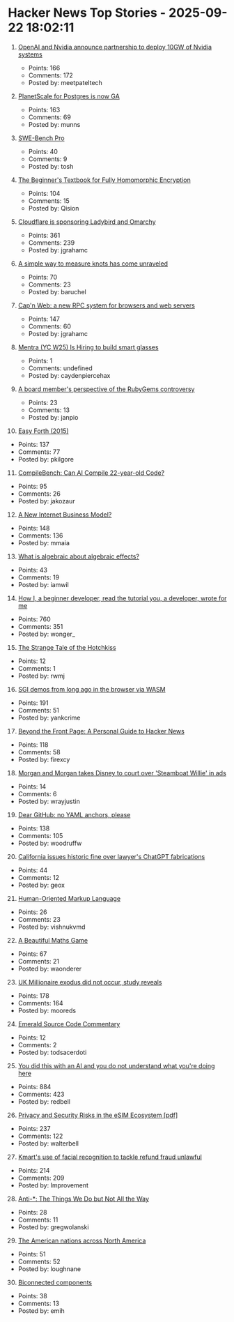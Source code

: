 # Hacker News Top Stories - 2025-09-22 18:02:11

1. [OpenAI and Nvidia announce partnership to deploy 10GW of Nvidia systems](https://openai.com/index/openai-nvidia-systems-partnership/)
   - Points: 166
   - Comments: 172
   - Posted by: meetpateltech

2. [PlanetScale for Postgres is now GA](https://planetscale.com/blog/planetscale-for-postgres-is-generally-available)
   - Points: 163
   - Comments: 69
   - Posted by: munns

3. [SWE-Bench Pro](https://github.com/scaleapi/SWE-bench_Pro-os)
   - Points: 40
   - Comments: 9
   - Posted by: tosh

4. [The Beginner's Textbook for Fully Homomorphic Encryption](https://arxiv.org/abs/2503.05136)
   - Points: 104
   - Comments: 15
   - Posted by: Qision

5. [Cloudflare is sponsoring Ladybird and Omarchy](https://blog.cloudflare.com/supporting-the-future-of-the-open-web/)
   - Points: 361
   - Comments: 239
   - Posted by: jgrahamc

6. [A simple way to measure knots has come unraveled](https://www.quantamagazine.org/a-simple-way-to-measure-knots-has-come-unraveled-20250922/)
   - Points: 70
   - Comments: 23
   - Posted by: baruchel

7. [Cap'n Web: a new RPC system for browsers and web servers](https://blog.cloudflare.com/capnweb-javascript-rpc-library/)
   - Points: 147
   - Comments: 60
   - Posted by: jgrahamc

8. [Mentra (YC W25) Is Hiring to build smart glasses](undefined)
   - Points: 1
   - Comments: undefined
   - Posted by: caydenpiercehax

9. [A board member's perspective of the RubyGems controversy](https://apiguy.substack.com/p/a-board-members-perspective-of-the)
   - Points: 23
   - Comments: 13
   - Posted by: janpio

10. [Easy Forth (2015)](https://skilldrick.github.io/easyforth/)
   - Points: 137
   - Comments: 77
   - Posted by: pkilgore

11. [CompileBench: Can AI Compile 22-year-old Code?](https://quesma.com/blog/introducing-compilebench/)
   - Points: 95
   - Comments: 26
   - Posted by: jakozaur

12. [A New Internet Business Model?](https://blog.cloudflare.com/cloudflare-2025-annual-founders-letter/)
   - Points: 148
   - Comments: 136
   - Posted by: mmaia

13. [What is algebraic about algebraic effects?](https://interjectedfuture.com/what-is-algebraic-about-algebraic-effects/)
   - Points: 43
   - Comments: 19
   - Posted by: iamwil

14. [How I, a beginner developer, read the tutorial you, a developer, wrote for me](https://anniemueller.com/posts/how-i-a-non-developer-read-the-tutorial-you-a-developer-wrote-for-me-a-beginner)
   - Points: 760
   - Comments: 351
   - Posted by: wonger_

15. [The Strange Tale of the Hotchkiss](https://www.edrdg.org/~jwb/mondir/hotchkiss.html)
   - Points: 12
   - Comments: 1
   - Posted by: rwmj

16. [SGI demos from long ago in the browser via WASM](https://github.com/sgi-demos)
   - Points: 191
   - Comments: 51
   - Posted by: yankcrime

17. [Beyond the Front Page: A Personal Guide to Hacker News](https://hsu.cy/2025/09/how-to-read-hn/)
   - Points: 118
   - Comments: 58
   - Posted by: firexcy

18. [Morgan and Morgan takes Disney to court over 'Steamboat Willie' in ads](https://www.clickorlando.com/news/local/2025/09/17/morgan-morgan-takes-disney-to-court-over-rights-to-feature-steamboat-willie-in-law-firm-ads/)
   - Points: 14
   - Comments: 6
   - Posted by: wrayjustin

19. [Dear GitHub: no YAML anchors, please](https://blog.yossarian.net/2025/09/22/dear-github-no-yaml-anchors)
   - Points: 138
   - Comments: 105
   - Posted by: woodruffw

20. [California issues historic fine over lawyer's ChatGPT fabrications](https://calmatters.org/economy/technology/2025/09/chatgpt-lawyer-fine-ai-regulation/)
   - Points: 44
   - Comments: 12
   - Posted by: geox

21. [Human-Oriented Markup Language](https://huml.io/)
   - Points: 26
   - Comments: 23
   - Posted by: vishnukvmd

22. [A Beautiful Maths Game](https://sinerider.com/)
   - Points: 67
   - Comments: 21
   - Posted by: waonderer

23. [UK Millionaire exodus did not occur, study reveals](https://taxjustice.net/press/millionaire-exodus-did-not-occur-study-reveals/)
   - Points: 178
   - Comments: 164
   - Posted by: mooreds

24. [Emerald Source Code Commentary](https://0xabad1dea.github.io/emeraldscc/)
   - Points: 12
   - Comments: 2
   - Posted by: todsacerdoti

25. [You did this with an AI and you do not understand what you're doing here](https://hackerone.com/reports/3340109)
   - Points: 884
   - Comments: 423
   - Posted by: redbell

26. [Privacy and Security Risks in the eSIM Ecosystem [pdf]](https://www.usenix.org/system/files/usenixsecurity25-motallebighomi.pdf)
   - Points: 237
   - Comments: 122
   - Posted by: walterbell

27. [Kmart's use of facial recognition to tackle refund fraud unlawful](https://www.oaic.gov.au/news/media-centre/18-kmarts-use-of-facial-recognition-to-tackle-refund-fraud-unlawful,-privacy-commissioner-finds)
   - Points: 214
   - Comments: 209
   - Posted by: Improvement

28. [Anti-*: The Things We Do but Not All the Way](https://blog.jim-nielsen.com/2025/my-antis/)
   - Points: 28
   - Comments: 11
   - Posted by: gregwolanski

29. [The American nations across North America](https://colinwoodard.com/new-map-the-american-nations-regions-across-north-america/)
   - Points: 51
   - Comments: 52
   - Posted by: loughnane

30. [Biconnected components](https://emi-h.com/articles/bcc.html)
   - Points: 38
   - Comments: 13
   - Posted by: emih


